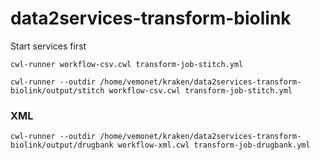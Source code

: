 # data2services-transform-biolink

Start services first

```shell
cwl-runner workflow-csv.cwl transform-job-stitch.yml

cwl-runner --outdir /home/vemonet/kraken/data2services-transform-biolink/output/stitch workflow-csv.cwl transform-job-stitch.yml
```

### XML

```shell
cwl-runner --outdir /home/vemonet/kraken/data2services-transform-biolink/output/drugbank workflow-xml.cwl transform-job-drugbank.yml
```

